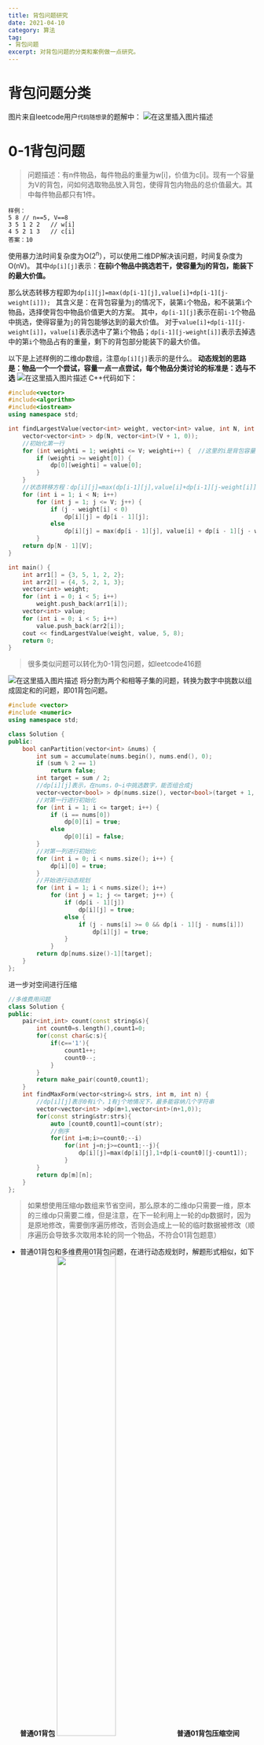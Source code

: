 ```yaml
---
title: 背包问题研究
date: 2021-04-10
category: 算法
tag:
- 背包问题
excerpt: 对背包问题的分类和案例做一点研究。
---
```


# 背包问题分类
图片来自leetcode用户`代码随想录`的题解中：
![在这里插入图片描述](https://yfx-blog-image.oss-cn-hangzhou.aliyuncs.com/img/20210410161112830.png)

# 0-1背包问题
> 问题描述：有n件物品，每件物品的重量为w[i]，价值为c[i]。现有一个容量为V的背包，问如何选取物品放入背包，使得背包内物品的总价值最大。其中每件物品都只有1件。
```
样例：
5 8 // n==5, V==8
3 5 1 2 2	// w[i]
4 5 2 1 3	// c[i]
答案：10
```
使用暴力法时间复杂度为O(2<sup>n</sup>），可以使用二维DP解决该问题，时间复杂度为O(nV)。
其中`dp[i][j]`表示：**在前i个物品中挑选若干，使容量为j的背包，能装下的最大价值。**

那么状态转移方程即为`dp[i][j]=max(dp[i-1][j],value[i]+dp[i-1][j-weight[i]]); `
其含义是：在背包容量为`j`的情况下，装第`i`个物品，和不装第`i`个物品，选择使背包中物品价值更大的方案。
其中，`dp[i-1][j]`表示在前`i-1`个物品中挑选，使得容量为`j`的背包能够达到的最大价值。
对于`value[i]+dp[i-1][j-weight[i]]`，`value[i]`表示选中了第`i`个物品；`dp[i-1][j-weight[i]]`表示去掉选中的第`i`个物品占有的重量，剩下的背包部分能装下的最大价值。

以下是上述样例的二维dp数组，注意`dp[i][j]`表示的是什么。
**动态规划的思路是：物品一个一个尝试，容量一点一点尝试，每个物品分类讨论的标准是：选与不选**
![在这里插入图片描述](https://yfx-blog-image.oss-cn-hangzhou.aliyuncs.com/img/2021041011564669.png)
C++代码如下：
```cpp
#include<vector>
#include<algorithm>
#include<iostream>
using namespace std;

int findLargestValue(vector<int> weight, vector<int> value, int N, int V) {
    vector<vector<int> > dp(N, vector<int>(V + 1, 0));
    //初始化第一行
    for (int weighti = 1; weighti <= V; weighti++) {  //这里的i是背包容量
        if (weighti >= weight[0]) {
            dp[0][weighti] = value[0];
        }
    }
    //状态转移方程：dp[i][j]=max(dp[i-1][j],value[i]+dp[i-1][j-weight[i]]); 即选中和不选中两种方法
    for (int i = 1; i < N; i++)
        for (int j = 1; j <= V; j++) {
            if (j - weight[i] < 0)
                dp[i][j] = dp[i - 1][j];
            else
                dp[i][j] = max(dp[i - 1][j], value[i] + dp[i - 1][j - weight[i]]);
        }
    return dp[N - 1][V];
}

int main() {
    int arr1[] = {3, 5, 1, 2, 2};
    int arr2[] = {4, 5, 2, 1, 3};
    vector<int> weight;
    for (int i = 0; i < 5; i++)
        weight.push_back(arr1[i]);
    vector<int> value;
    for (int i = 0; i < 5; i++)
        value.push_back(arr2[i]);
    cout << findLargestValue(weight, value, 5, 8);
    return 0;
}

```
> 很多类似问题可以转化为0-1背包问题，如leetcode416题

![在这里插入图片描述](https://yfx-blog-image.oss-cn-hangzhou.aliyuncs.com/img/20210410142041651.png)
将分割为两个和相等子集的问题，转换为数字中挑数以组成固定和的问题，即01背包问题。
```cpp
#include <vector>
#include <numeric>
using namespace std;

class Solution {
public:
    bool canPartition(vector<int> &nums) {
        int sum = accumulate(nums.begin(), nums.end(), 0);
        if (sum % 2 == 1)
            return false;
        int target = sum / 2;
        //dp[i][j]表示，在nums，0~i中挑选数字，能否组合成j
        vector<vector<bool> > dp(nums.size(), vector<bool>(target + 1, false));
        //对第一行进行初始化
        for (int i = 1; i <= target; i++) {
            if (i == nums[0])
                dp[0][i] = true;
            else
                dp[0][i] = false;
        }
        //对第一列进行初始化
        for (int i = 0; i < nums.size(); i++) {
            dp[i][0] = true;
        }
        //开始进行动态规划
        for (int i = 1; i < nums.size(); i++)
            for (int j = 1; j <= target; j++) {
                if (dp[i - 1][j])
                    dp[i][j] = true;
                else {
                    if (j - nums[i] >= 0 && dp[i - 1][j - nums[i]])
                        dp[i][j] = true;
                }
            }
        return dp[nums.size()-1][target];
    }
};
```
进一步对空间进行压缩
```cpp
//多维费用问题
class Solution {
public:
    pair<int,int> count(const string&s){
        int count0=s.length(),count1=0;
        for(const char&c:s){
            if(c=='1'){
                count1++;
                count0--;
            } 
        }
        return make_pair(count0,count1);
    }
    int findMaxForm(vector<string>& strs, int m, int n) {
        //dp[i][j]表示0有i个，1有j个地情况下，最多能容纳几个字符串
        vector<vector<int> >dp(m+1,vector<int>(n+1,0));
        for(const string&str:strs){
            auto [count0,count1]=count(str);
            //倒序
            for(int i=m;i>=count0;--i)
                for(int j=n;j>=count1;--j){
                    dp[i][j]=max(dp[i][j],1+dp[i-count0][j-count1]);
                }
        }
        return dp[m][n];
    }
};
```
> 如果想使用压缩dp数组来节省空间，那么原本的二维dp只需要一维，原本的三维dp只需要二维，但是注意，在下一轮利用上一轮的dp数据时，因为是原地修改，需要倒序遍历修改，否则会造成上一轮的临时数据被修改（顺序遍历会导致多次取用本轮的同一个物品，不符合01背包题意）

- 普通01背包和多维费用01背包问题，在进行动态规划时，解题形式相似，如下<br>
 **普通01背包**
  <img src="https://img-blog.csdnimg.cn/20210505202203328.png" height=50% width=50%>
 **普通01背包压缩空间**
 <img src="https://yfx-blog-image.oss-cn-hangzhou.aliyuncs.com/img/20210505202319360.png" height=50% width=50%>
 **多维费用01背包**
 <img src="https://img-blog.csdnimg.cn/20210505202442483.png" height=50% width=50%>
 **多维费用01背包压缩空间后**
 <img src="https://img-blog.csdnimg.cn/20210505202633686.png" height=50% width=50%>